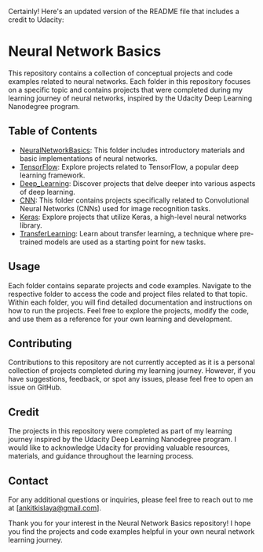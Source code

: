 Certainly! Here's an updated version of the README file that includes a credit to Udacity:

# Neural Network Basics

This repository contains a collection of conceptual projects and code examples related to neural networks. Each folder in this repository focuses on a specific topic and contains projects that were completed during my learning journey of neural networks, inspired by the Udacity Deep Learning Nanodegree program.

## Table of Contents

- [NeuralNetworkBasics](./NeuralNetworkBasics): This folder includes introductory materials and basic implementations of neural networks.
- [TensorFlow](./TensorFlow): Explore projects related to TensorFlow, a popular deep learning framework.
- [Deep_Learning](./Deep_Learning): Discover projects that delve deeper into various aspects of deep learning.
- [CNN](./CNN): This folder contains projects specifically related to Convolutional Neural Networks (CNNs) used for image recognition tasks.
- [Keras](./Keras): Explore projects that utilize Keras, a high-level neural networks library.
- [TransferLearning](./TransferLearning): Learn about transfer learning, a technique where pre-trained models are used as a starting point for new tasks.

## Usage

Each folder contains separate projects and code examples. Navigate to the respective folder to access the code and project files related to that topic. Within each folder, you will find detailed documentation and instructions on how to run the projects. Feel free to explore the projects, modify the code, and use them as a reference for your own learning and development.

## Contributing

Contributions to this repository are not currently accepted as it is a personal collection of projects completed during my learning journey. However, if you have suggestions, feedback, or spot any issues, please feel free to open an issue on GitHub.

## Credit

The projects in this repository were completed as part of my learning journey inspired by the Udacity Deep Learning Nanodegree program. I would like to acknowledge Udacity for providing valuable resources, materials, and guidance throughout the learning process.

## Contact

For any additional questions or inquiries, please feel free to reach out to me at [ankitkislaya@gmail.com].

Thank you for your interest in the Neural Network Basics repository! I hope you find the projects and code examples helpful in your own neural network learning journey.
